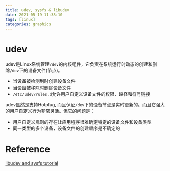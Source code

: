```yaml
---
title: udev, sysfs & libudev
date: 2021-05-19 11:38:10
tags: [linux]
categories: graphics
---
```


# udev
udev是Linux系统管理`/dev`的内核组件，它负责在系统运行时动态的创建和删除`/dev`下的设备文件(节点)。

- 当设备被检测到时创建设备文件
- 当设备被移除时删除设备文件
- `/etc/udev/rules.d`允许用户自定义设备文件的权限，路径和符号链接

udev显然是支持Hotplug, 而且保证`/dev`下的设备节点是实时更新的。而且它强大的用户自定义行为非常灵活。但它的问题是：

- 用户自定义规则的存在让应用程序很难确定特定的设备文件和设备类型
- 同一类型的多个设备，设备文件的创建顺序是不确定的

# Reference
[libudev and sysfs tutorial](https://blog.csdn.net/fjb2080/article/details/7528894)
